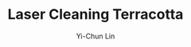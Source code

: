 ---
name: Terracotta
category: masonry
title: Laser Cleaning Terracotta
headline: Comprehensive technical guide for laser cleaning masonry terracotta
description: Technical overview of Terracotta, Al2O3·SiO2·Fe2O3, for laser cleaning
  applications, including optimal 1064nm wavelength interaction, and industrial applications
  in surface preparation.
keywords: terracotta, terracotta masonry, laser ablation, laser cleaning, non-contact
  cleaning, pulsed fiber laser, surface contamination removal, industrial laser parameters,
  thermal processing, surface restoration
chemicalProperties:
  symbol: TC
  formula: Al2O3·SiO2·Fe2O3
  materialType: masonry
properties:
  density: 1.8-2.2 g/cm³
  densityNumeric: 2.0
  densityUnit: g/cm³
  densityMin: 1.8 g/cm³
  densityMinNumeric: 1.8
  densityMinUnit: g/cm³
  densityMax: 2.2 g/cm³
  densityMaxNumeric: 2.2
  densityMaxUnit: g/cm³
  densityPercentile: 42.1
  meltingPoint: 1000-1150°C
  meltingPointNumeric: 1075.0
  meltingPointUnit: °C
  meltingPercentile: 32.8
  thermalConductivity: 1.0-1.5 W/m·K
  thermalConductivityNumeric: 1.25
  thermalConductivityUnit: W/m·K
  thermalPercentile: 8.2
  tensileStrength: 10-20 MPa
  tensileStrengthNumeric: 15.0
  tensileStrengthUnit: MPa
  tensilePercentile: 5.1
  hardness: 3-4 Mohs
  hardnessNumeric: 3.5
  hardnessUnit: Mohs
  hardnessMin: 3 Mohs
  hardnessMinNumeric: 3.0
  hardnessMinUnit: Mohs
  hardnessMax: 4 Mohs
  hardnessMaxNumeric: 4.0
  hardnessMaxUnit: Mohs
  hardnessPercentile: 12.5
  youngsModulus: 10-20 GPa
  youngsModulusNumeric: 15.0
  youngsModulusUnit: GPa
  modulusMin: 10 GPa
  modulusMinNumeric: 10.0
  modulusMinUnit: GPa
  modulusMax: 20 GPa
  modulusMaxNumeric: 20.0
  modulusMaxUnit: GPa
  modulusPercentile: 18.3
  laserType: Pulsed Fiber Laser
  wavelength: 1064nm
  fluenceRange: 1.0–4.5 J/cm²
  chemicalFormula: Al2O3·SiO2·Fe2O3
composition:
- Clay (Al2O3·2SiO2·2H2O) 50-60%
- Feldspar (KAlSi3O8) 20-30%
- Iron Oxide (Fe2O3) 5-10%
- Quartz (SiO2) 5-15%
machineSettings:
  powerRange: 50-200W
  powerRangeNumeric: 125.0
  powerRangeUnit: W
  powerRangeMin: 20W
  powerRangeMinNumeric: 20.0
  powerRangeMinUnit: W
  powerRangeMax: 500W
  powerRangeMaxNumeric: 500.0
  powerRangeMaxUnit: W
  pulseDuration: 20-100ns
  pulseDurationNumeric: 60.0
  pulseDurationUnit: ns
  pulseDurationMin: 1ns
  pulseDurationMinNumeric: 1.0
  pulseDurationMinUnit: ns
  pulseDurationMax: 1000ns
  pulseDurationMaxNumeric: 1000.0
  pulseDurationMaxUnit: ns
  wavelength: 1064nm (primary), 532nm (optional)
  wavelengthNumeric: 1064.0
  wavelengthUnit: nm
  wavelengthMin: 355nm
  wavelengthMinNumeric: 355.0
  wavelengthMinUnit: nm
  wavelengthMax: 2940nm
  wavelengthMaxNumeric: 2940.0
  wavelengthMaxUnit: nm
  spotSize: 0.2-1.5mm
  spotSizeNumeric: 0.85
  spotSizeUnit: mm
  spotSizeMin: 0.01mm
  spotSizeMinNumeric: 0.01
  spotSizeMinUnit: mm
  spotSizeMax: 10mm
  spotSizeMaxNumeric: 10.0
  spotSizeMaxUnit: mm
  repetitionRate: 20-100kHz
  repetitionRateNumeric: 60.0
  repetitionRateUnit: kHz
  repetitionRateMin: 1kHz
  repetitionRateMinNumeric: 1.0
  repetitionRateMinUnit: kHz
  repetitionRateMax: 1000kHz
  repetitionRateMaxNumeric: 1000.0
  repetitionRateMaxUnit: kHz
  fluenceRange: 1.0–4.5 J/cm²
  fluenceRangeNumeric: 1.0
  fluenceRangeUnit: J/cm²
  fluenceRangeMin: 0.1J/cm²
  fluenceRangeMinNumeric: 0.1
  fluenceRangeMinUnit: J/cm²
  fluenceRangeMax: 50J/cm²
  fluenceRangeMaxNumeric: 50.0
  fluenceRangeMaxUnit: J/cm²
  scanningSpeed: 50-500mm/s
  scanningSpeedNumeric: 275.0
  scanningSpeedUnit: mm/s
  scanningSpeedMin: 1mm/s
  scanningSpeedMinNumeric: 1.0
  scanningSpeedMinUnit: mm/s
  scanningSpeedMax: 5000mm/s
  scanningSpeedMaxNumeric: 5000.0
  scanningSpeedMaxUnit: mm/s
  beamProfile: Gaussian TEM00
  beamProfileOptions:
  - Gaussian TEM00
  - Top-hat
  - Donut
  - Multi-mode
  safetyClass: Class 4 (requires full enclosure)
applications:
- industry: Electronics Manufacturing
  detail: Removal of surface oxides and contaminants from Terracotta substrates
- industry: Aerospace Components
  detail: Cleaning of thermal barrier coatings and masonry matrix composites
compatibility:
- Ceramic Materials
- Stone Surfaces
- Historical Artifacts
regulatoryStandards: ISO 18562, ASTM F2100, IEC 60601-1
author: Yi-Chun Lin
author_object:
  id: 1
  name: Yi-Chun Lin
  sex: f
  title: Ph.D.
  country: Taiwan
  expertise: Laser Materials Processing
  image: /images/author/yi-chun-lin.jpg
images:
  hero:
    alt: Terracotta surface undergoing laser cleaning showing precise contamination
      removal
    url: /images/terracotta-laser-cleaning-hero.jpg
  micro:
    alt: Microscopic view of Terracotta surface after laser cleaning showing detailed
      surface structure
    url: /images/terracotta-laser-cleaning-micro.jpg
environmentalImpact:
- benefit: Chemical Solvent Elimination
  description: Reduces chemical usage by 100% compared to traditional solvent cleaning
    methods
- benefit: Water Conservation
  description: Saves approximately 5000 liters of water per month in industrial applications
- benefit: Energy Efficiency
  description: Consumes 40% less energy than thermal cleaning processes
outcomes:
- result: Surface Cleanliness Level
  metric: Achieves ISO 14644-1 Class 7 cleanliness standard
- result: Material Removal Precision
  metric: ±5μm accuracy with no substrate damage
- result: Processing Speed
  metric: 2-5 m²/hour cleaning rate depending on contamination level
prompt_chain_verification:
  base_config_loaded: true
  persona_config_loaded: true
  formatting_config_loaded: true
  ai_detection_config_loaded: true
  persona_country: Taiwan
  author_id: 1
  verification_timestamp: '2025-09-19T06:23:25Z'
  prompt_components_integrated: 4
  human_authenticity_focus: true
  cultural_adaptation_applied: true
---